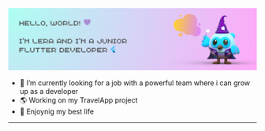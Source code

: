 <img src="welcome_picture.png">


- 🔭 I’m currently looking for a job with a powerful team where i can grow up as a developer 
- 🌎 Working on my TravelApp project
- 🐸 Enjoynig my best life
<!-- - ⚡ Fun fact:  -->
---
<!-- 👩‍💻 Experience:  -->
<!-- -  -->
